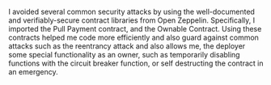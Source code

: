 I avoided several common security attacks by using the well-documented and verifiably-secure contract libraries from Open Zeppelin. Specifically, I imported the Pull Payment contract, and the Ownable Contract. Using these contracts helped me code more efficiently and also guard against common attacks such as the reentrancy attack and also allows me, the deployer some special functionality as an owner, such as temporarily disabling functions with the circuit breaker function, or self destructing the contract in an emergency. 
